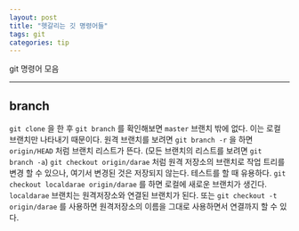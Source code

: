 ```yaml
---
layout: post
title: "헷갈리는 깃 명령어들"
tags: git
categories: tip
---
```

git 명령어 모음

---


## branch

`git clone` 을 한 후
`git branch` 를 확인해보면 `master` 브랜치 밖에 없다. 이는 로컬 브랜치만 나타내기 때문이다. 원격 브랜치를 보려면
`git branch -r` 을 하면 `origin/HEAD` 처럼 브랜치 리스트가 뜬다. (모든 브랜치의 리스트를 보려면 `git branch -a`)
`git checkout origin/darae` 처럼 원격 저장소의 브랜치로 작업 트리를 변경 할 수 있으나, 여기서 변경된 것은 저장되지 않는다. 테스트를 할 때 유용하다.
`git checkout localdarae origin/darae` 를  하면 로컬에 새로운 브랜치가 생긴다. `localdarae` 브랜치는 원격저장소와 연결된 브랜치가 된다.
또는 `git checkout -t origin/darae` 를 사용하면 원격저장소의 이름을 그대로 사용하면서 연결까지 할 수 있다.
